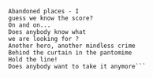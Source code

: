 ```1. Empty spaces - what are we living for? 
Abandoned places - I 
guess we know the score? 
On and on... 
Does anybody know what 
we are looking for ? 
Another hero, another mindless crime 
Behind the curtain in the pantomime 
Hold the line! 
Does anybody want to take it anymore```
